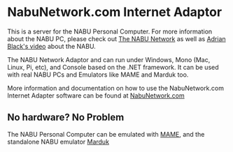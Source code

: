 # NabuNetwork.com Internet Adaptor

This is a server for the NABU Personal Computer. For more information about the NABU PC, please check out [The NABU Network](https://www.nabunetwork.com)
as well as [Adrian Black's video](https://www.youtube.com/watch?v=HLYjZoShjy0) about the NABU.

The NABU Network Adaptor and can run under Windows, Mono (Mac, Linux, Pi, etc), and Console based on the .NET framework. It can be used with real NABU PCs and Emulators like MAME and Marduk too.

More information and documentation on how to use the NabuNetwork.com Internet Adapter software can be found at [NabuNetwork.com](https://www.nabunetwork.com/resources/nabu-network-internet-adapter-software/)

## No hardware? No Problem

The NABU Personal Computer can be emulated with [MAME](https://gtamp.com/nabu/), and the standalone NABU emulator [Marduk](https://github.com/buricco/marduk)
